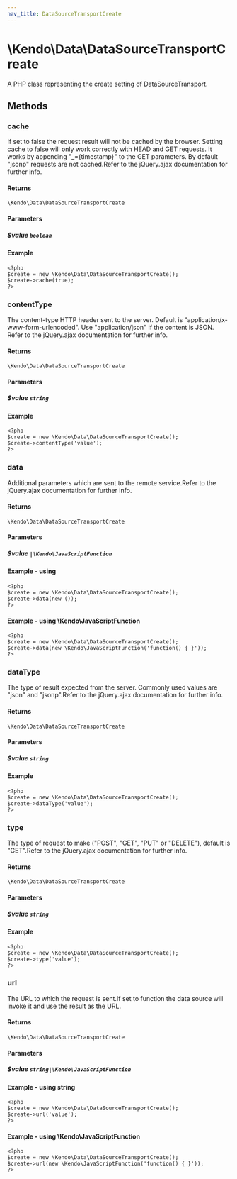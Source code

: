 ```yaml
---
nav_title: DataSourceTransportCreate
---
```


# \Kendo\Data\DataSourceTransportCreate

A PHP class representing the create setting of DataSourceTransport.


## Methods

### cache
If set to false the request result will not be cached by the browser. Setting cache to false will only work correctly with HEAD and GET requests. It works by appending "_={timestamp}" to the GET parameters.
By default "jsonp" requests are not cached.Refer to the jQuery.ajax documentation for further info.

#### Returns
`\Kendo\Data\DataSourceTransportCreate`

#### Parameters

##### $value `boolean`



#### Example 
    <?php
    $create = new \Kendo\Data\DataSourceTransportCreate();
    $create->cache(true);
    ?>

### contentType
The content-type HTTP header sent to the server. Default is "application/x-www-form-urlencoded". Use "application/json" if the content is JSON.
Refer to the jQuery.ajax documentation for further info.

#### Returns
`\Kendo\Data\DataSourceTransportCreate`

#### Parameters

##### $value `string`



#### Example 
    <?php
    $create = new \Kendo\Data\DataSourceTransportCreate();
    $create->contentType('value');
    ?>

### data
Additional parameters which are sent to the remote service.Refer to the jQuery.ajax documentation for further info.

#### Returns
`\Kendo\Data\DataSourceTransportCreate`

#### Parameters

##### $value `|\Kendo\JavaScriptFunction`



#### Example  - using 
    <?php
    $create = new \Kendo\Data\DataSourceTransportCreate();
    $create->data(new ());
    ?>

#### Example  - using \Kendo\JavaScriptFunction
    <?php
    $create = new \Kendo\Data\DataSourceTransportCreate();
    $create->data(new \Kendo\JavaScriptFunction('function() { }'));
    ?>

### dataType
The type of result expected from the server. Commonly used values are "json" and "jsonp".Refer to the jQuery.ajax documentation for further info.

#### Returns
`\Kendo\Data\DataSourceTransportCreate`

#### Parameters

##### $value `string`



#### Example 
    <?php
    $create = new \Kendo\Data\DataSourceTransportCreate();
    $create->dataType('value');
    ?>

### type
The type of request to make ("POST", "GET", "PUT" or "DELETE"), default is "GET".Refer to the jQuery.ajax documentation for further info.

#### Returns
`\Kendo\Data\DataSourceTransportCreate`

#### Parameters

##### $value `string`



#### Example 
    <?php
    $create = new \Kendo\Data\DataSourceTransportCreate();
    $create->type('value');
    ?>

### url
The URL to which the request is sent.If set to function the data source will invoke it and use the result as the URL.

#### Returns
`\Kendo\Data\DataSourceTransportCreate`

#### Parameters

##### $value `string|\Kendo\JavaScriptFunction`



#### Example  - using string
    <?php
    $create = new \Kendo\Data\DataSourceTransportCreate();
    $create->url('value');
    ?>

#### Example  - using \Kendo\JavaScriptFunction
    <?php
    $create = new \Kendo\Data\DataSourceTransportCreate();
    $create->url(new \Kendo\JavaScriptFunction('function() { }'));
    ?>

